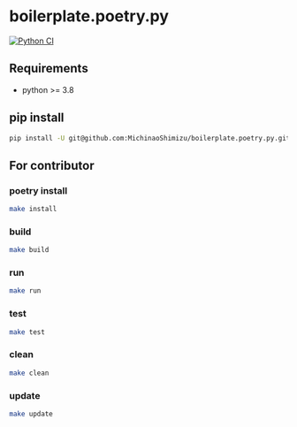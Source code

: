 # boilerplate.poetry.py

[![Python CI](https://github.com/MichinaoShimizu/boilerplate.poetry.py/actions/workflows/python-package.yml/badge.svg)](https://github.com/MichinaoShimizu/boilerplate.poetry.py/actions/workflows/python-package.yml)

## Requirements

- python >= 3.8

## pip install

```bash
pip install -U git@github.com:MichinaoShimizu/boilerplate.poetry.py.git
```

## For contributor

### poetry install

```bash
make install
```

### build

```bash
make build
```

### run

```bash
make run
```

### test

```bash
make test
```

### clean

```bash
make clean
```

### update

```bash
make update
```
